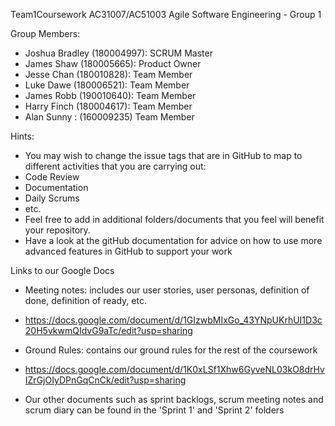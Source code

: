 Team1Coursework
AC31007/AC51003 Agile Software Engineering - Group 1

Group Members:
- Joshua Bradley (180004997): SCRUM Master
- James Shaw (180005665): Product Owner
- Jesse Chan (180010828): Team Member
- Luke Dawe (180006521): Team Member
- James Robb (190010640): Team Member
- Harry Finch (180004617): Team Member
- Alan Sunny : (160009235) Team Member

Hints:
- You may wish to change the issue tags that are in GitHub to map to different activities that you are carrying out:
 - Code Review
 - Documentation
 - Daily Scrums
 - etc.
- Feel free to add in additional folders/documents that you feel will benefit your repository.
- Have a look at the gitHub documentation for advice on how to use more advanced features in GitHub to support your work

Links to our Google Docs
- Meeting notes: includes our user stories, user personas, definition of done, definition of ready, etc.
 - https://docs.google.com/document/d/1GIzwbMIxGo_43YNpUKrhUI1D3c20H5vkwmQIdvG9aTc/edit?usp=sharing

- Ground Rules: contains our ground rules for the rest of the coursework
 - https://docs.google.com/document/d/1K0xLSf1Xhw6GyveNL03kO8drHvIZrGjOIyDPnGqCnCk/edit?usp=sharing



- Our other documents such as sprint backlogs, scrum meeting notes and scrum diary can be found in the 'Sprint 1' and 'Sprint 2' folders 
